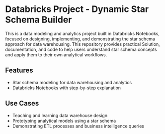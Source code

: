 # Databricks Project - Dynamic Star Schema Builder

This is a data modeling and analytics project built in Databricks Notebooks, focused on designing, implementing, and demonstrating the star schema approach for data warehousing. This repository provides practical Solution, documentation, and code to help users understand star schema concepts and apply them to their own analytical workflows.

## Features

- Star schema modeling for data warehousing and analytics
- Databricks Notebooks with step-by-step explanation

## Use Cases

- Teaching and learning data warehouse design
- Prototyping analytical models using a star schema
- Demonstrating ETL processes and business intelligence queries
